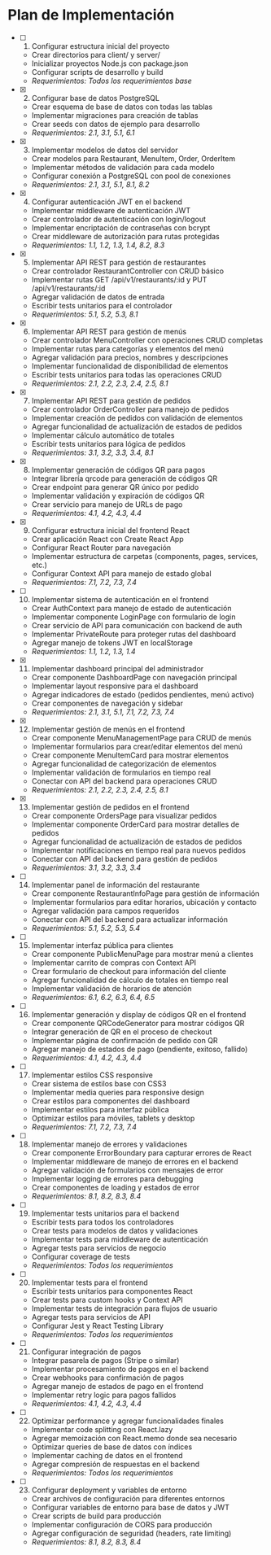 # Plan de Implementación

- [ ] 1. Configurar estructura inicial del proyecto
  - Crear directorios para client/ y server/
  - Inicializar proyectos Node.js con package.json
  - Configurar scripts de desarrollo y build
  - _Requerimientos: Todos los requerimientos base_

- [x] 2. Configurar base de datos PostgreSQL
  - Crear esquema de base de datos con todas las tablas
  - Implementar migraciones para creación de tablas
  - Crear seeds con datos de ejemplo para desarrollo
  - _Requerimientos: 2.1, 3.1, 5.1, 6.1_

- [x] 3. Implementar modelos de datos del servidor
  - Crear modelos para Restaurant, MenuItem, Order, OrderItem
  - Implementar métodos de validación para cada modelo
  - Configurar conexión a PostgreSQL con pool de conexiones
  - _Requerimientos: 2.1, 3.1, 5.1, 8.1, 8.2_

- [x] 4. Configurar autenticación JWT en el backend
  - Implementar middleware de autenticación JWT
  - Crear controlador de autenticación con login/logout
  - Implementar encriptación de contraseñas con bcrypt
  - Crear middleware de autorización para rutas protegidas
  - _Requerimientos: 1.1, 1.2, 1.3, 1.4, 8.2, 8.3_

- [x] 5. Implementar API REST para gestión de restaurantes
  - Crear controlador RestaurantController con CRUD básico
  - Implementar rutas GET /api/v1/restaurants/:id y PUT /api/v1/restaurants/:id
  - Agregar validación de datos de entrada
  - Escribir tests unitarios para el controlador
  - _Requerimientos: 5.1, 5.2, 5.3, 8.1_

- [x] 6. Implementar API REST para gestión de menús
  - Crear controlador MenuController con operaciones CRUD completas
  - Implementar rutas para categorías y elementos del menú
  - Agregar validación para precios, nombres y descripciones
  - Implementar funcionalidad de disponibilidad de elementos
  - Escribir tests unitarios para todas las operaciones CRUD
  - _Requerimientos: 2.1, 2.2, 2.3, 2.4, 2.5, 8.1_

- [x] 7. Implementar API REST para gestión de pedidos
  - Crear controlador OrderController para manejo de pedidos
  - Implementar creación de pedidos con validación de elementos
  - Agregar funcionalidad de actualización de estados de pedidos
  - Implementar cálculo automático de totales
  - Escribir tests unitarios para lógica de pedidos
  - _Requerimientos: 3.1, 3.2, 3.3, 3.4, 8.1_

- [x] 8. Implementar generación de códigos QR para pagos
  - Integrar librería qrcode para generación de códigos QR
  - Crear endpoint para generar QR único por pedido
  - Implementar validación y expiración de códigos QR
  - Crear servicio para manejo de URLs de pago
  - _Requerimientos: 4.1, 4.2, 4.3, 4.4_

- [x] 9. Configurar estructura inicial del frontend React
  - Crear aplicación React con Create React App
  - Configurar React Router para navegación
  - Implementar estructura de carpetas (components, pages, services, etc.)
  - Configurar Context API para manejo de estado global
  - _Requerimientos: 7.1, 7.2, 7.3, 7.4_

- [ ] 10. Implementar sistema de autenticación en el frontend
  - Crear AuthContext para manejo de estado de autenticación
  - Implementar componente LoginPage con formulario de login
  - Crear servicio de API para comunicación con backend de auth
  - Implementar PrivateRoute para proteger rutas del dashboard
  - Agregar manejo de tokens JWT en localStorage
  - _Requerimientos: 1.1, 1.2, 1.3, 1.4_

- [x] 11. Implementar dashboard principal del administrador
  - Crear componente DashboardPage con navegación principal
  - Implementar layout responsive para el dashboard
  - Agregar indicadores de estado (pedidos pendientes, menú activo)
  - Crear componentes de navegación y sidebar
  - _Requerimientos: 2.1, 3.1, 5.1, 7.1, 7.2, 7.3, 7.4_

- [x] 12. Implementar gestión de menús en el frontend
  - Crear componente MenuManagementPage para CRUD de menús
  - Implementar formularios para crear/editar elementos del menú
  - Crear componente MenuItemCard para mostrar elementos
  - Agregar funcionalidad de categorización de elementos
  - Implementar validación de formularios en tiempo real
  - Conectar con API del backend para operaciones CRUD
  - _Requerimientos: 2.1, 2.2, 2.3, 2.4, 2.5, 8.1_

- [x] 13. Implementar gestión de pedidos en el frontend
  - Crear componente OrdersPage para visualizar pedidos
  - Implementar componente OrderCard para mostrar detalles de pedidos
  - Agregar funcionalidad de actualización de estados de pedidos
  - Implementar notificaciones en tiempo real para nuevos pedidos
  - Conectar con API del backend para gestión de pedidos
  - _Requerimientos: 3.1, 3.2, 3.3, 3.4_

- [ ] 14. Implementar panel de información del restaurante
  - Crear componente RestaurantInfoPage para gestión de información
  - Implementar formularios para editar horarios, ubicación y contacto
  - Agregar validación para campos requeridos
  - Conectar con API del backend para actualizar información
  - _Requerimientos: 5.1, 5.2, 5.3, 5.4_

- [ ] 15. Implementar interfaz pública para clientes
  - Crear componente PublicMenuPage para mostrar menú a clientes
  - Implementar carrito de compras con Context API
  - Crear formulario de checkout para información del cliente
  - Agregar funcionalidad de cálculo de totales en tiempo real
  - Implementar validación de horarios de atención
  - _Requerimientos: 6.1, 6.2, 6.3, 6.4, 6.5_

- [ ] 16. Implementar generación y display de códigos QR en el frontend
  - Crear componente QRCodeGenerator para mostrar códigos QR
  - Integrar generación de QR en el proceso de checkout
  - Implementar página de confirmación de pedido con QR
  - Agregar manejo de estados de pago (pendiente, exitoso, fallido)
  - _Requerimientos: 4.1, 4.2, 4.3, 4.4_

- [ ] 17. Implementar estilos CSS responsive
  - Crear sistema de estilos base con CSS3
  - Implementar media queries para responsive design
  - Crear estilos para componentes del dashboard
  - Implementar estilos para interfaz pública
  - Optimizar estilos para móviles, tablets y desktop
  - _Requerimientos: 7.1, 7.2, 7.3, 7.4_

- [ ] 18. Implementar manejo de errores y validaciones
  - Crear componente ErrorBoundary para capturar errores de React
  - Implementar middleware de manejo de errores en el backend
  - Agregar validación de formularios con mensajes de error
  - Implementar logging de errores para debugging
  - Crear componentes de loading y estados de error
  - _Requerimientos: 8.1, 8.2, 8.3, 8.4_

- [ ] 19. Implementar tests unitarios para el backend
  - Escribir tests para todos los controladores
  - Crear tests para modelos de datos y validaciones
  - Implementar tests para middleware de autenticación
  - Agregar tests para servicios de negocio
  - Configurar coverage de tests
  - _Requerimientos: Todos los requerimientos_

- [ ] 20. Implementar tests para el frontend
  - Escribir tests unitarios para componentes React
  - Crear tests para custom hooks y Context API
  - Implementar tests de integración para flujos de usuario
  - Agregar tests para servicios de API
  - Configurar Jest y React Testing Library
  - _Requerimientos: Todos los requerimientos_

- [ ] 21. Configurar integración de pagos
  - Integrar pasarela de pagos (Stripe o similar)
  - Implementar procesamiento de pagos en el backend
  - Crear webhooks para confirmación de pagos
  - Agregar manejo de estados de pago en el frontend
  - Implementar retry logic para pagos fallidos
  - _Requerimientos: 4.1, 4.2, 4.3, 4.4_

- [ ] 22. Optimizar performance y agregar funcionalidades finales
  - Implementar code splitting con React.lazy
  - Agregar memoización con React.memo donde sea necesario
  - Optimizar queries de base de datos con índices
  - Implementar caching de datos en el frontend
  - Agregar compresión de respuestas en el backend
  - _Requerimientos: Todos los requerimientos_

- [ ] 23. Configurar deployment y variables de entorno
  - Crear archivos de configuración para diferentes entornos
  - Configurar variables de entorno para base de datos y JWT
  - Crear scripts de build para producción
  - Implementar configuración de CORS para producción
  - Agregar configuración de seguridad (headers, rate limiting)
  - _Requerimientos: 8.1, 8.2, 8.3, 8.4_